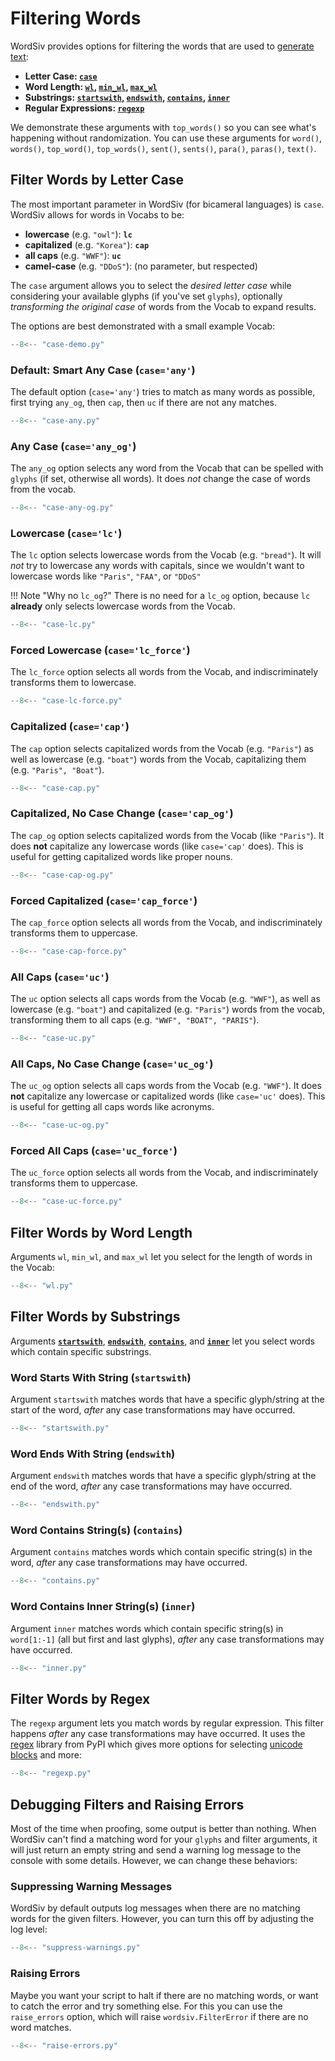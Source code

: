 # Filtering Words

WordSiv provides options for filtering the words that are used
to [generate text](generating-text.md):

- **Letter Case: [`case`](#filter-words-by-letter-case)**
- **Word Length: [`wl`](#filter-words-by-word-length), [`min_wl`](#filter-words-by-word-length), [`max_wl`](#filter-words-by-word-length)**
- **Substrings: [`startswith`](#word-starts-with-string-startswith), [`endswith`](#word-ends-with-string-endswith), [`contains`](#word-contains-strings-contains), [`inner`](#word-contains-inner-strings-inner)**
- **Regular Expressions: [`regexp`](#filter-words-by-regex)**

We demonstrate these arguments with `top_words()` so you can see what's
happening without randomization. You can use these arguments for `word()`,
`words()`, `top_word()`, `top_words()`, `sent()`, `sents()`, `para()`,
`paras()`, `text()`.


## Filter Words by Letter Case

The most important parameter in WordSiv (for bicameral languages) is `case`.
WordSiv allows for words in Vocabs to be:

- **lowercase** (e.g. `"owl"`): **`lc`**
- **capitalized** (e.g. `"Korea"`): **`cap`**
- **all caps** (e.g. `"WWF"`): **`uc`**
- **camel-case** (e.g. `"DDoS"`): (no parameter, but respected)

The `case` argument allows you to select the *desired letter case* while
considering your available glyphs (if you've set `glyphs`), optionally
*transforming the original case* of words from the Vocab to expand results.

The options are best demonstrated with a small example Vocab:
```python
--8<-- "case-demo.py"
```

### Default: Smart Any Case (`case='any'`)

The default option (`case='any'`) tries to match as many words as possible,
first trying `any_og`, then `cap`, then `uc` if there are not any matches.

```python
--8<-- "case-any.py"
```

### Any Case (`case='any_og'`)

The `any_og` option selects any word from the Vocab that can be spelled with
`glyphs` (if set, otherwise all words). It does *not* change the case of words
from the vocab.

```python
--8<-- "case-any-og.py"
```

### Lowercase (`case='lc'`)

The `lc` option selects lowercase words from the Vocab (e.g. `"bread"`). It will
*not* try to lowercase any words with capitals, since we wouldn't want to
lowercase words like `"Paris"`, `"FAA"`, or `"DDoS"`

!!! Note "Why no `lc_og`?"
    There is no need for a `lc_og` option, because `lc` **already** only selects
    lowercase words from the Vocab.
```python
--8<-- "case-lc.py"
```

### Forced Lowercase (`case='lc_force'`)

The `lc_force` option selects all words from the Vocab, and indiscriminately
transforms them to lowercase.

```python
--8<-- "case-lc-force.py"
```

### Capitalized (`case='cap'`)

The `cap` option selects capitalized words from the Vocab (e.g. `"Paris"`) as
well as lowercase (e.g. `"boat"`) words from the Vocab, capitalizing them
(e.g. `"Paris", "Boat"`).

```python
--8<-- "case-cap.py"
```

### Capitalized, No Case Change  (`case='cap_og'`)

The `cap_og` option selects capitalized words from the Vocab (like `"Paris"`).
It does **not** capitalize any lowercase words (like `case='cap'` does). This is
useful for getting capitalized words like proper nouns.

```python
--8<-- "case-cap-og.py"
```

### Forced Capitalized (`case='cap_force'`)

The `cap_force` option selects all words from the Vocab, and indiscriminately
transforms them to uppercase.

```python
--8<-- "case-cap-force.py"
```

### All Caps (`case='uc'`)

The `uc` option selects all caps words from the Vocab (e.g. `"WWF"`), as well as
lowercase (e.g. `"boat"`) and capitalized (e.g. `"Paris"`) words from the
vocab, transforming them to all caps (e.g. `"WWF", "BOAT", "PARIS"`).

```python
--8<-- "case-uc.py"
```

### All Caps, No Case Change (`case='uc_og'`)

The `uc_og` option selects all caps words from the Vocab (e.g. `"WWF"`). It
does **not** capitalize any lowercase or capitalized words (like `case='uc'`
does). This is useful for getting all caps words like acronyms.

```python
--8<-- "case-uc-og.py"
```

### Forced All Caps (`case='uc_force'`)

The `uc_force` option selects all words from the Vocab, and indiscriminately
transforms them to uppercase.

```python
--8<-- "case-uc-force.py"
```

## Filter Words by Word Length

Arguments `wl`, `min_wl`, and `max_wl` let you select for the length of words in
the Vocab:

```python
--8<-- "wl.py"
```

## Filter Words by Substrings

Arguments **[`startswith`](#word-starts-with-string-startswith)**, **[`endswith`](#word-ends-with-string-endswith)**, **[`contains`](#word-contains-strings-contains)**, and **[`inner`](#word-contains-inner-strings-inner)** let you select words which contain specific substrings.

### Word Starts With String (`startswith`)

Argument `startswith` matches words that have a specific glyph/string at the
start of the word, *after* any case transformations may have occurred.

```python
--8<-- "startswith.py"
```

### Word Ends With String (`endswith`)

Argument `endswith` matches words that have a specific glyph/string at the
end of the word, *after* any case transformations may have occurred.

```python
--8<-- "endswith.py"
```

### Word Contains String(s) (`contains`)

Argument `contains` matches words which contain specific string(s) in the word,
*after* any case transformations may have occurred.

```python
--8<-- "contains.py"
```

### Word Contains Inner String(s) (`inner`)
Argument `inner` matches words which contain specific string(s) in `word[1:-1]` (all
but first and last glyphs), *after* any case transformations may have occurred.

```python
--8<-- "inner.py"
```

## Filter Words by Regex
The `regexp` argument lets you match words by regular expression. This filter
happens *after* any case transformations may have occurred. It uses the
[regex](https://pypi.org/project/regex/) library from PyPI which gives more
options for selecting
[unicode blocks](https://www.regular-expressions.info/unicode.html) and more:

```python
--8<-- "regexp.py"
```

## Debugging Filters and Raising Errors

Most of the time when proofing, some output is better than nothing. When WordSiv
can't find a matching word for your `glyphs` and filter arguments, it will just
return an empty string and send a warning log message to the console with some
details. However, we can change these behaviors:

### Suppressing Warning Messages
WordSiv by default outputs log messages when there are no matching words for
the given filters. However, you can turn this off by adjusting the log level:

```python
--8<-- "suppress-warnings.py"
```

### Raising Errors

Maybe you want your script to halt if there are no matching words, or want to
catch the error and try something else. For this you can use the `raise_errors`
option, which will raise `wordsiv.FilterError` if there are no word matches.

```python
--8<-- "raise-errors.py"
```

